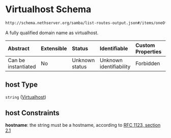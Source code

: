 # Virtualhost Schema

```txt
http://schema.nethserver.org/samba/list-routes-output.json#/items/oneOf/0/properties/host
```

A fully qualified domain name as virtualhost.

| Abstract            | Extensible | Status         | Identifiable            | Custom Properties | Additional Properties | Access Restrictions | Defined In                                                                        |
| :------------------ | :--------- | :------------- | :---------------------- | :---------------- | :-------------------- | :------------------ | :-------------------------------------------------------------------------------- |
| Can be instantiated | No         | Unknown status | Unknown identifiability | Forbidden         | Allowed               | none                | [list-routes-output.json\*](samba/list-routes-output.json "open original schema") |

## host Type

`string` ([Virtualhost](list-routes-output-1-items-oneof-a-route-expanded-properties-virtualhost.md))

## host Constraints

**hostname**: the string must be a hostname, according to [RFC 1123, section 2.1](https://tools.ietf.org/html/rfc1123 "check the specification")
